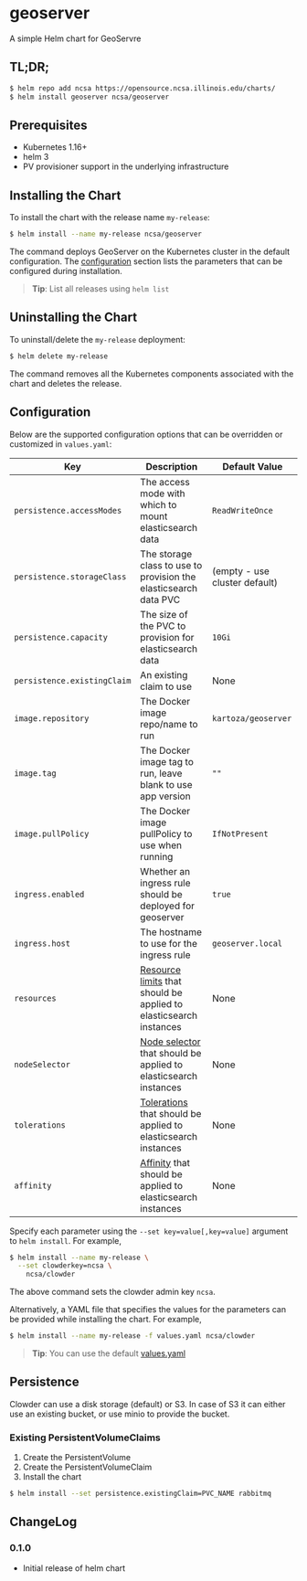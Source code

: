 # geoserver
A simple Helm chart for GeoServre


## TL;DR;

```bash
$ helm repo add ncsa https://opensource.ncsa.illinois.edu/charts/
$ helm install geoserver ncsa/geoserver
```

## Prerequisites

- Kubernetes 1.16+
- helm 3
- PV provisioner support in the underlying infrastructure

## Installing the Chart

To install the chart with the release name `my-release`:

```bash
$ helm install --name my-release ncsa/geoserver
```

The command deploys GeoServer on the Kubernetes cluster in the default configuration. The [configuration](#configuration) section lists the parameters that can be configured during installation.

> **Tip**: List all releases using `helm list`

## Uninstalling the Chart

To uninstall/delete the `my-release` deployment:

```bash
$ helm delete my-release
```

The command removes all the Kubernetes components associated with the chart and deletes the release.

## Configuration

Below are the supported configuration options that can be overridden or customized in `values.yaml`:

| Key | Description | Default Value |
| --- | --- | --- |
| `persistence.accessModes` | The access mode with which to mount elasticsearch data | `ReadWriteOnce` |
| `persistence.storageClass` | The storage class to use to provision the elasticsearch data PVC | (empty - use cluster default) |
| `persistence.capacity` | The size of the PVC to provision for elasticsearch data | `10Gi` |
| `persistence.existingClaim` | An existing claim to use | None |
| `image.repository` | The Docker image repo/name to run | `kartoza/geoserver` |
| `image.tag` | The Docker image tag to run, leave blank to use app version | `""` |
| `image.pullPolicy` | The Docker image pullPolicy to use when running | `IfNotPresent` |
| `ingress.enabled` | Whether an ingress rule should be deployed for geoserver | `true` |
| `ingress.host` | The hostname to use for the ingress rule | `geoserver.local` |
| `resources` | [Resource limits](https://kubernetes.io/docs/concepts/configuration/manage-compute-resources-container/) that should be applied to elasticsearch instances | None |
| `nodeSelector` | [Node selector](https://kubernetes.io/docs/concepts/configuration/assign-pod-node/#nodeselector) that should be applied to elasticsearch instances | None |
| `tolerations` | [Tolerations](https://kubernetes.io/docs/concepts/configuration/taint-and-toleration/) that should be applied to elasticsearch instances | None |
| `affinity` | [Affinity](https://kubernetes.io/docs/concepts/configuration/assign-pod-node/#affinity-and-anti-affinity) that should be applied to elasticsearch instances | None |

Specify each parameter using the `--set key=value[,key=value]` argument to `helm install`. For example,

```bash
$ helm install --name my-release \
  --set clowderkey=ncsa \
    ncsa/clowder
```

The above command sets the clowder admin key `ncsa`.

Alternatively, a YAML file that specifies the values for the parameters can be provided while installing the chart. For example,

```bash
$ helm install --name my-release -f values.yaml ncsa/clowder
```

> **Tip**: You can use the default [values.yaml](values.yaml)

## Persistence

Clowder can use a disk storage (default) or S3. In case of S3 it can either use an existing bucket, or use minio to
provide the bucket.

### Existing PersistentVolumeClaims

1. Create the PersistentVolume
1. Create the PersistentVolumeClaim
1. Install the chart

```bash
$ helm install --set persistence.existingClaim=PVC_NAME rabbitmq
```

## ChangeLog

### 0.1.0

- Initial release of helm chart
